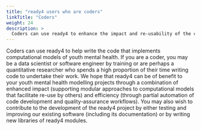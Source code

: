```yaml
---
title: "ready4 users who are coders"
linkTitle: "Coders"
weight: 24
description: >
  Coders can use ready4 to enhance the impact and re-usability of the code they write.
---
```


Coders can use ready4 to help write the code that implements computational models of youth mental health. If you are a coder, you may be a data scientist or software engineer by training or are perhaps a quantitative researcher who spends a high proportion of their time writing code to undertake their work. We hope that ready4 can be of benefit to your youth mental health modelling projects through a combination of enhanced impact (supporting modular approaches to computational models that facilitate re-use by others) and efficiency (through partial automation of code development and quality-assurance workflows). You may also wish to contribute to the development of the ready4 project by either testing and improving our existing software (including its documentation) or by writing new libraries of ready4 modules.


